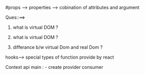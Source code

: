 #props --> properties
    --> cobination of attributes and argument



Ques::==> 
1. what is virtual DOM ?
1. what is virtual DOM ?

2. differance b/w virtual Dom and real Dom ?

hooks--> special types of function provide  by react 

Context api main : - create 
                    provider
                    consumer
